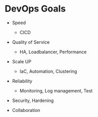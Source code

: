 # DevOps Goals

* Speed
  * CICD
* Quality of Service
  * HA, Loadbalancer, Performance
* Scale UP
  * IaC, Automation, Clustering

* Reliability
  * Monitoring, Log management, Test
* Security, Hardening
* Collaboration
